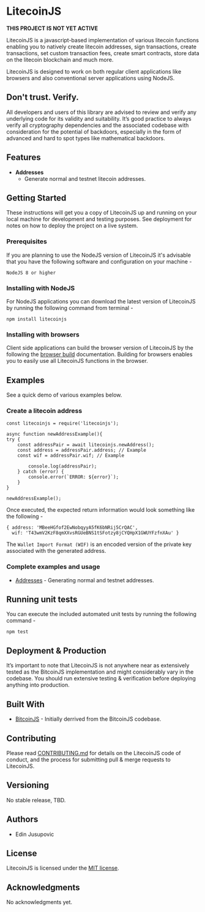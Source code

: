 # LitecoinJS 

**THIS PROJECT IS NOT YET ACTIVE**

LitecoinJS is a javascript-based implementation of various litecoin functions enabling you to natively create litecoin addresses, sign transactions, create transactions, set custom transaction fees, create smart contracts, store data on the litecoin blockchain and much more.

LitecoinJS is designed to work on both regular client applications like browsers and also conventional server applications using NodeJS.

## Don't trust. Verify.

All developers and users of this library are advised to review and verify any underlying code for its validity and suitability. It’s good practice to always verify all cryptography dependencies and the associated codebase with consideration for the potential of backdoors, especially in the form of advanced and hard to spot types like mathematical backdoors.

## Features

* **Addresses**
	* Generate normal and testnet litecoin addresses.

## Getting Started

These instructions will get you a copy of LitecoinJS up and running on your local machine for development and testing purposes. See deployment for notes on how to deploy the project on a live system.

### Prerequisites

If you are planning to use the NodeJS version of LitecoinJS it's advisable that you have the following software and configuration on your machine -

```
NodeJS 8 or higher 
```

### Installing with NodeJS

For NodeJS applications you can download the latest version of LitecoinJS by running the following command from terminal - 
```
npm install litecoinjs
```


### Installing with browsers
Client side applications can build the browser version of LitecoinJS by the following the [browser build](https://gitlab.com/backcopy/litecoinjs/blob/master/doc/BROWSER_BUILD.md) documentation. Building for browsers enables you to easily use all LitecoinJS functions in the browser. 


## Examples
See a quick demo of various examples below. 

### Create a litecoin address 

```
const litecoinjs = require('litecoinjs');

async function newAddressExample(){
try {
    const addressPair = await litecoinjs.newAddress();
    const address = addressPair.address; // Example
    const wif = addressPair.wif; // Example 
    
        console.log(addressPair); 
	} catch (error) {
		console.error(`ERROR: ${error}`);
	}
}

newAddressExample(); 
```

Once executed, the expected return information would look something like the following - 
```
{ address: 'MBeeHGfof2EwNobqyyA5fK6bNRij5CrQAC',
  wif: 'T43wmV2KzF8qmXXvsRGUeBNS1tSFotzy8jCYQHpX1GWUYFzfnXAu' }
```

The `Wallet Import Format (WIF)` is an encoded version of the private key associated with the generated address. 

### Complete examples and usage 

* [Addresses](https://gitlab.com/backcopy/litecoinjs/blob/master/doc/examples/ADDRESSES.md) - Generating normal and testnet addresses.

## Running unit tests

You can execute the included automated unit tests by running the following command - 
```
npm test 
```
 
## Deployment & Production

It’s important to note that LitecoinJS is not anywhere near as extensively tested as the BitcoinJS implementation and might considerably vary in the codebase. You should run extensive testing & verification before deploying anything into production.

## Built With

* [BitcoinJS](https://github.com/bitcoinjs/bitcoinjs-lib) - Initially derrived from the BitcoinJS codebase.


## Contributing

Please read [CONTRIBUTING.md](https://gitlab.com/backcopy/litecoinjs/blob/master/doc/CONTRIBUTING.md) for details on the LitecoinJS code of conduct, and the process for submitting pull & merge requests to LitecoinJS. 

## Versioning

No stable release, TBD.

## Authors

* Edin Jusupovic 


## License

LitecoinJS is licensed under the [MIT license](https://gitlab.com/backcopy/litecoinjs/raw/master/LICENSE).

## Acknowledgments

No acknowledgments yet. 
